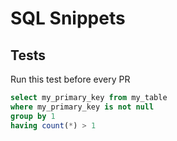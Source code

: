 # SQL Snippets 
## Tests
Run this test before every PR
```sql
select my_primary_key from my_table
where my_primary_key is not null
group by 1
having count(*) > 1
```

